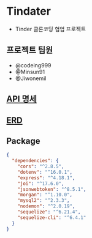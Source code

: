 # Tindater

- Tinder 클론코딩 협업 프로젝트

## 프로젝트 팀원

- @codeing999
- @Minsun91
- @Jiwonemil

## [API 명세](doc/API.md)

## [ERD](doc/ERD.md)

## Package

```json
{
  "dependencies": {
    "cors": "^2.8.5",
    "dotenv": "^16.0.1",
    "express": "^4.18.1",
    "joi": "^17.6.0",
    "jsonwebtoken": "^8.5.1",
    "morgan": "^1.10.0",
    "mysql2": "^2.3.3",
    "nodemon": "^2.0.19",
    "sequelize": "^6.21.4",
    "sequelize-cli": "^6.4.1"
  }
}
```
